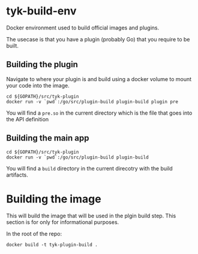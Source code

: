 # tyk-build-env

Docker environment used to build official images and plugins.

The usecase is that you have a plugin (probably Go) that you require
to be built.

## Building the plugin

Navigate to where your plugin is and build using a docker volume to
mount your code into the image.

``` shell
cd ${GOPATH}/src/tyk-plugin
docker run -v `pwd`:/go/src/plugin-build plugin-build plugin pre
```

You will find a `pre.so` in the current directory which is the file
that goes into the API definition

## Building the main app

``` shell
cd ${GOPATH}/src/tyk-plugin
docker run -v `pwd`:/go/src/plugin-build plugin-build
```

You will find a `build` directory in the current direcotry with the
build artifacts.

# Building the image

This will build the image that will be used in the plgin build
step. This section is for only for informational purposes.

In the root of the repo:

``` shell
docker build -t tyk-plugin-build .
```

